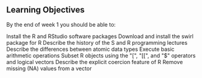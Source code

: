 ## Learning Objectives

By the end of week 1 you should be able to:

Install the R and RStudio software packages
Download and install the swirl package for R
Describe the history of the S and R programming lectures
Describe the differences between atomic data types
Execute basic arithmetic operations
Subset R objects using the "[", "[[", and "$" operators and logical vectors
Describe the explicit coercion feature of R
Remove missing (NA) values from a vector